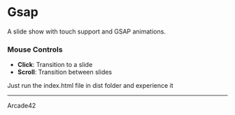 # Gsap

A slide show with touch support and GSAP animations.

### Mouse Controls

- **Click**: Transition to a slide
- **Scroll**: Transition between slides

Just run the index.html file in dist folder and experience it

---

Arcade42

